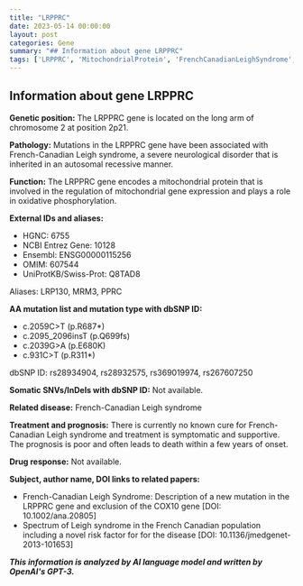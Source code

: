 ```yaml
---
title: "LRPPRC"
date: 2023-05-14 00:00:00
layout: post
categories: Gene
summary: "## Information about gene LRPPRC"
tags: ['LRPPRC', 'MitochondrialProtein', 'FrenchCanadianLeighSyndrome', 'AutosomalRecessive', 'OxidativePhosphorylation', 'GeneticMutation', 'Prognosis', 'SupportiveTreatment']
---
```


## Information about gene LRPPRC

**Genetic position:** The LRPPRC gene is located on the long arm of chromosome 2 at position 2p21.

**Pathology:** Mutations in the LRPPRC gene have been associated with French-Canadian Leigh syndrome, a severe neurological disorder that is inherited in an autosomal recessive manner.

**Function:** The LRPPRC gene encodes a mitochondrial protein that is involved in the regulation of mitochondrial gene expression and plays a role in oxidative phosphorylation.

**External IDs and aliases:** 

- HGNC: 6755
- NCBI Entrez Gene: 10128
- Ensembl: ENSG00000115256
- OMIM: 607544
- UniProtKB/Swiss-Prot: Q8TAD8

Aliases: LRP130, MRM3, PPRC

**AA mutation list and mutation type with dbSNP ID:** 

- c.2059C>T (p.R687*)
- c.2095_2096insT (p.Q699fs)
- c.2039G>A (p.E680K)
- c.931C>T (p.R311*)

dbSNP ID: rs28934904, rs28932575, rs369019974, rs267607250

**Somatic SNVs/InDels with dbSNP ID:** Not available.

**Related disease:** French-Canadian Leigh syndrome

**Treatment and prognosis:** There is currently no known cure for French-Canadian Leigh syndrome and treatment is symptomatic and supportive. The prognosis is poor and often leads to death within a few years of onset.

**Drug response:** Not available.

**Subject, author name, DOI links to related papers:**

- French-Canadian Leigh Syndrome: Description of a new mutation in the LRPPRC gene and exclusion of the COX10 gene [DOI: 10.1002/ana.20805]
- Spectrum of Leigh syndrome in the French Canadian population including a novel risk factor for for the disease [DOI: 10.1136/jmedgenet-2013-101653]

**_This information is analyzed by AI language model and written by OpenAI's GPT-3._**